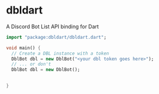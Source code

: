 # dbldart

A Discord Bot List API binding for Dart

```dart
import "package:dbldart/dbldart.dart";

void main() {
  // Create a DBL instance with a token
  DblBot dbl = new DblBot("<your dbl token goes here>");
  // ... or don't
  DblBot dbl = new DblBot();

  
}
```